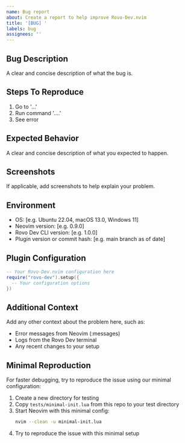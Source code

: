 ```yaml
---
name: Bug report
about: Create a report to help improve Rovo-Dev.nvim
title: '[BUG] '
labels: bug
assignees: ''
---
```


## Bug Description

A clear and concise description of what the bug is.

## Steps To Reproduce

1. Go to '...'
2. Run command '....'
3. See error

## Expected Behavior

A clear and concise description of what you expected to happen.

## Screenshots

If applicable, add screenshots to help explain your problem.

## Environment

- OS: [e.g. Ubuntu 22.04, macOS 13.0, Windows 11]
- Neovim version: [e.g. 0.9.0]
- Rovo Dev CLI version: [e.g. 1.0.0]
- Plugin version or commit hash: [e.g. main branch as of date]

## Plugin Configuration

```lua
-- Your Rovo-Dev.nvim configuration here
require("rovo-dev").setup({
  -- Your configuration options
})
```

## Additional Context

Add any other context about the problem here, such as:
- Error messages from Neovim (:messages)
- Logs from the Rovo Dev terminal
- Any recent changes to your setup

## Minimal Reproduction

For faster debugging, try to reproduce the issue using our minimal configuration:

1. Create a new directory for testing
2. Copy `tests/minimal-init.lua` from this repo to your test directory
3. Start Neovim with this minimal config:
   ```bash
   nvim --clean -u minimal-init.lua
   ```
4. Try to reproduce the issue with this minimal setup
